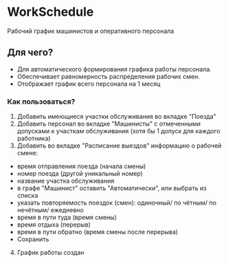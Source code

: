 # WorkSchedule
Рабочий график машинистов и оперативного персонала
## Для чего?
* Для автоматического формирования графика работы персонала.
* Обеспечивает равномерность распределения рабочих смен.
* Отображает график всего персонала на 1 месяц

### Как пользоваться?
1. Добавить имеющиеся участки обслуживания во вкладке "Поезда"
2. Добавить персонал во вкладке "Машинисты" с отмеченными допусками к участкам обслуживания (хотя бы 1 допуск для каждого работника)
3. Добавить во вкладке "Расписание выездов" информацию о рабочей смене:
  - время отправления поезда (начала смены)
  - номер поезда (другой уникальный номер)
  - название участка обслуживания
  - в графе "Машинист" оставить "Автоматически", или выбрать из списка
  - указать повторяемость поездок (смен): одиночный/ по чётным/ по нечётным/ ежедневно
  - время в пути туда (время смены)
  - время отдыха (перерыв)
  - время в пути обратно (время смены после перерыва)
  - Сохранить 
 4. График работы создан
